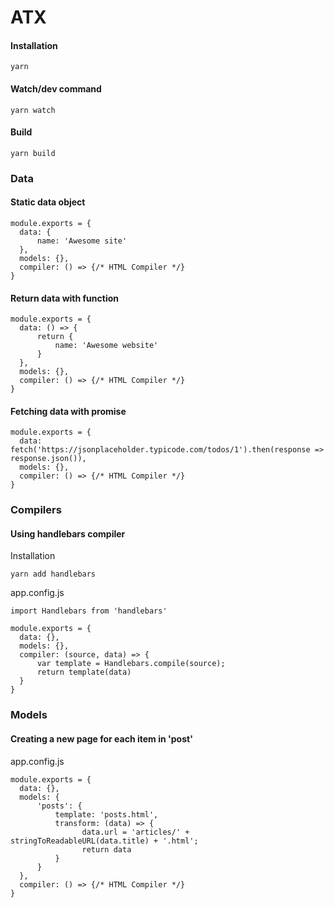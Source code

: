 # ATX

#### Installation

```
yarn
```

#### Watch/dev command

```
yarn watch
```

#### Build

```
yarn build
```

### Data
#### Static data object
```
module.exports = {
  data: {
      name: 'Awesome site'
  }, 
  models: {},
  compiler: () => {/* HTML Compiler */}
}
```

#### Return data with function
```
module.exports = {
  data: () => {
      return {
          name: 'Awesome website'
      }
  }, 
  models: {},
  compiler: () => {/* HTML Compiler */}
}
```

#### Fetching data with promise
```
module.exports = {
  data: fetch('https://jsonplaceholder.typicode.com/todos/1').then(response => response.json()), 
  models: {},
  compiler: () => {/* HTML Compiler */}
}
```

### Compilers
#### Using handlebars compiler

Installation
```
yarn add handlebars
```

app.config.js
```
import Handlebars from 'handlebars'

module.exports = {
  data: {},
  models: {},
  compiler: (source, data) => {
      var template = Handlebars.compile(source);
      return template(data)
  }
}
```


### Models
#### Creating a new page for each item in 'post'

app.config.js
```
module.exports = {
  data: {},
  models: {
      'posts': {
          template: 'posts.html',
          transform: (data) => {
                data.url = 'articles/' + stringToReadableURL(data.title) + '.html';
                return data
          }
      }
  },
  compiler: () => {/* HTML Compiler */}
}
```
